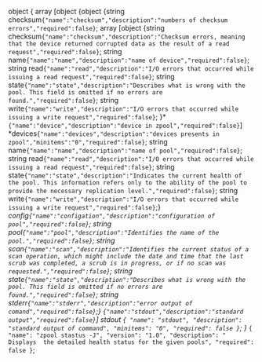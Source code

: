 object {
  array [object {object {string checksum`{"name":"checksum","description":"numbers of checksum errors","required":false}`;
  array [object {string checksum`{"name":"checksum","description":"Checksum errors, meaning that the device returned corrupted data as the result of a read request","required":false}`;
  string name`{"name":"name","description":"name of device","required":false}`;
  string read`{"name":"read","description":"I/O errors that occurred while issuing a read request","required":false}`;
  string state`{"name":"state","description":"Describes what is wrong with the pool. This field is omitted if no errors are found.","required":false}`;
  string write`{"name":"write","description":"I/O errors that occurred while issuing a write request","required":false}`;
  }*`{"name":"device","description":"device in zpool","required":false}`]
  *devices`{"name":"devices","description":"devices presents in zpool","minitems":"0","required":false}`;
  string name`{"name":"name","description":"name of pool","required":false}`;
  string read`{"name":"read","description":"I/O errors that occurred while issuing a read request","required":false}`;
  string state`{"name":"state","description":"Indicates the current health of the pool. This information refers only to the ability of the pool to provide the necessary replication level.","required":false}`;
  string write`{"name":"write","description":"I/O errors that occurred while issuing a write request","required":false}`;}
  *config`{"name":"configation","description":"configuration of pool","required":false}`;
  string pool`{"name":"pool","description":"Identifies the name of the pool.","required":false}`;
  string scan`{"name":"scan","description":"Identifies the current status of a scan operation, which might include the date and time that the last scrub was completed, a scrub is in progress, or if no scan was requested.","required":false}`;
  string state`{"name":"state","description":"Describes what is wrong with the pool. This field is omitted if no errors are found.","required":false}`;
  string stderr`{"name":"stderr","description":"error output of comand","required":false}`;}
  *`{"name":"stdout","description":"standard output","required":false}`]* stdout `{
  "name": "stdout",
  "description": "standard output of command",
  "minitems": "0",
  "required": false
}`;
}* `{
  "name": "zpool stastus -J",
  "version": "1.0",
  "description": " Displays  the detailed health status for the given pools",
  "required": false
}`;

```